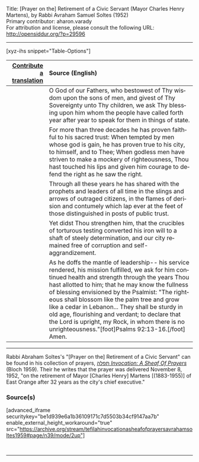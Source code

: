 <html>
<head></head>
<body>
Title: [Prayer on the] Retirement of a Civic Servant (Mayor Charles Henry Martens), by Rabbi Avraham Samuel Soltes (1952)<br />
Primary contributor: aharon.varady<br />
For attribution and license, please consult the following URL: <a href="http://opensiddur.org/?p=29596">http://opensiddur.org/?p=29596</a>
<p />
<hr />

[xyz-ihs snippet="Table-Options"]<table style="margin-left: auto; margin-right: auto;" class="draggable">
<thead><tr><th id="x" style="text-align: right;"><a href="/translate/" target="_blank" rel="noopener">Contribute a translation</a></th><th style="text-align: left;">Source (English)</th></tr></thead>
<tbody>
<tr><td style="vertical-align:top;">
<div class="liturgy" lang="he">

</span></div></td>
 
<td style="vertical-align:top;">
<div class="english" lang="en">
O God of our Fathers,
who bestowest of Thy wisdom
upon the sons of men,
and givest of Thy Sovereignty
unto Thy children,
we ask Thy blessing
upon him
whom the people have called forth
year after year
to speak for them
in things of state.
</div></td></tr>


<tr><td style="vertical-align:top;">
<div class="liturgy" lang="he">

</span></div></td>
 
<td style="vertical-align:top;">
<div class="english" lang="en">
For more than three decades
he has proven faithful
to his sacred trust:
When tempted
by men whose god is gain,
he has proven true
to his city,
to himself,
and to Thee;
When godless men
have striven
to make a mockery of righteousness,
Thou hast touched his lips
and given him courage
to defend the right
as he saw the right.
</div></td></tr>


<tr><td style="vertical-align:top;">
<div class="liturgy" lang="he">

</span></div></td>
 
<td style="vertical-align:top;">
<div class="english" lang="en">
Through all these years
he has shared
with the prophets and leaders
of all time
in the slings and arrows
of outraged citizens,
in the flames of derision and contumely
which lap ever
at the feet of those
distinguished
in posts of public trust.
</div></td></tr>


<tr><td style="vertical-align:top;">
<div class="liturgy" lang="he">

</span></div></td>
 
<td style="vertical-align:top;">
<div class="english" lang="en">
Yet
didst Thou strengthen him,
that
the crucibles of torturous testing
converted his iron will
to a shaft
of steely determination,
and our city remained
free of corruption
and self-aggrandizement.
</div></td></tr>


<tr><td style="vertical-align:top;">
<div class="liturgy" lang="he">

</span></div></td>
 
<td style="vertical-align:top;">
<div class="english" lang="en">
As he doffs the mantle of leadership--
his service rendered,
his mission fulfilled,
we ask for him
continued health and strength
through the years Thou hast allotted to him;
that he may know
the fullness of blessing
envisioned by the Psalmist:
"The righteous
shall blossom like the palm tree
and grow
like a cedar in Lebanon...
They shall be sturdy
in old age,
flourishing and verdant;
to declare
that the Lord is upright,
my Rock,
in whom there is no unrighteousness."[foot]Psalms 92:13-16.[/foot]
Amen.
</div></td></tr>
</tbody></table>

<hr />

Rabbi Abraham Soltes's "[Prayer on the] Retirement of a Civic Servant" can be found in his collection of prayers, <a href="http://opensiddur.org/?p=27974">תפלה <em>Invocation: A Sheaf Of Prayers</em></a> (Bloch 1959). Their he writes that the prayer was delivered November 8, 1952, "on the retirement of Mayor [Charles Henry] Martens [(1883-1955)] of East Orange after 32 years as the city's chief executive."

<h3>Source(s)</h3>

[advanced_iframe securitykey="be1d939e6a1b36109171c7d5503b34cf9147aa7b" enable_external_height_workaround="true" src="https://archive.org/stream/tefilahinvocationasheafofprayersavrahamsoltes1959#page/n39/mode/2up"]

&nbsp;

<hr />

&nbsp;
</body>
</html>